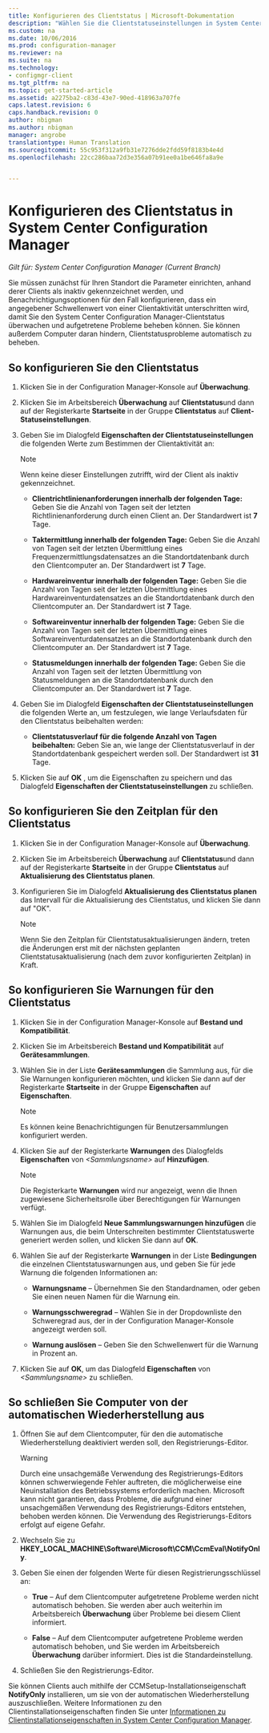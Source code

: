 ```yaml
---
title: Konfigurieren des Clientstatus | Microsoft-Dokumentation
description: "Wählen Sie die Clientstatuseinstellungen in System Center Configuration Manager aus."
ms.custom: na
ms.date: 10/06/2016
ms.prod: configuration-manager
ms.reviewer: na
ms.suite: na
ms.technology:
- configmgr-client
ms.tgt_pltfrm: na
ms.topic: get-started-article
ms.assetid: a2275ba2-c83d-43e7-90ed-418963a707fe
caps.latest.revision: 6
caps.handback.revision: 0
author: nbigman
ms.author: nbigman
manager: angrobe
translationtype: Human Translation
ms.sourcegitcommit: 55c953f312a9fb31e7276dde2fdd59f8183b4e4d
ms.openlocfilehash: 22cc286baa72d3e356a07b91ee0a1be646fa8a9e


---
```

# <a name="how-to-configure-client-status-in-system-center-configuration-manager"></a>Konfigurieren des Clientstatus in System Center Configuration Manager

*Gilt für: System Center Configuration Manager (Current Branch)*

Sie müssen zunächst für Ihren Standort die Parameter einrichten, anhand derer Clients als inaktiv gekennzeichnet werden, und Benachrichtigungsoptionen für den Fall konfigurieren, dass ein angegebener Schwellenwert von einer Clientaktivität unterschritten wird, damit Sie den System Center Configuration Manager-Clientstatus überwachen und aufgetretene Probleme beheben können. Sie können außerdem Computer daran hindern, Clientstatusprobleme automatisch zu beheben.  

##  <a name="a-namebkmk1a-to-configure-client-status"></a><a name="BKMK_1"></a> So konfigurieren Sie den Clientstatus  

1.  Klicken Sie in der Configuration Manager-Konsole auf **Überwachung**.  

2.  Klicken Sie im Arbeitsbereich **Überwachung** auf **Clientstatus**und dann auf der Registerkarte **Startseite** in der Gruppe **Clientstatus** auf **Client-Statuseinstellungen**.  

3.  Geben Sie im Dialogfeld **Eigenschaften der Clientstatuseinstellungen** die folgenden Werte zum Bestimmen der Clientaktivität an:  

    > [!NOTE]  
    >  Wenn keine dieser Einstellungen zutrifft, wird der Client als inaktiv gekennzeichnet.  

    -   **Clientrichtlinienanforderungen innerhalb der folgenden Tage:** Geben Sie die Anzahl von Tagen seit der letzten Richtlinienanforderung durch einen Client an. Der Standardwert ist **7** Tage.  

    -   **Taktermittlung innerhalb der folgenden Tage:** Geben Sie die Anzahl von Tagen seit der letzten Übermittlung eines Frequenzermittlungsdatensatzes an die Standortdatenbank durch den Clientcomputer an. Der Standardwert ist **7** Tage.  

    -   **Hardwareinventur innerhalb der folgenden Tage:** Geben Sie die Anzahl von Tagen seit der letzten Übermittlung eines Hardwareinventurdatensatzes an die Standortdatenbank durch den Clientcomputer an. Der Standardwert ist **7** Tage.  

    -   **Softwareinventur innerhalb der folgenden Tage:** Geben Sie die Anzahl von Tagen seit der letzten Übermittlung eines Softwareinventurdatensatzes an die Standortdatenbank durch den Clientcomputer an. Der Standardwert ist **7** Tage.  

    -   **Statusmeldungen innerhalb der folgenden Tage:** Geben Sie die Anzahl von Tagen seit der letzten Übermittlung von Statusmeldungen an die Standortdatenbank durch den Clientcomputer an. Der Standardwert ist **7** Tage.  

4.  Geben Sie im Dialogfeld **Eigenschaften der Clientstatuseinstellungen** die folgenden Werte an, um festzulegen, wie lange Verlaufsdaten für den Clientstatus beibehalten werden:  

    -   **Clientstatusverlauf für die folgende Anzahl von Tagen beibehalten:** Geben Sie an, wie lange der Clientstatusverlauf in der Standortdatenbank gespeichert werden soll. Der Standardwert ist **31** Tage.  

5.  Klicken Sie auf **OK** , um die Eigenschaften zu speichern und das Dialogfeld **Eigenschaften der Clientstatuseinstellungen** zu schließen.  

##  <a name="a-namebkmkschedulea-to-configure-the-schedule-for-client-status"></a><a name="BKMK_Schedule"></a> So konfigurieren Sie den Zeitplan für den Clientstatus  

1.  Klicken Sie in der Configuration Manager-Konsole auf **Überwachung**.  

2.  Klicken Sie im Arbeitsbereich **Überwachung** auf **Clientstatus**und dann auf der Registerkarte **Startseite** in der Gruppe **Clientstatus** auf **Aktualisierung des Clientstatus planen**.  

3.  Konfigurieren Sie im Dialogfeld **Aktualisierung des Clientstatus planen** das Intervall für die Aktualisierung des Clientstatus, und klicken Sie dann auf "OK".  

    > [!NOTE]  
    >  Wenn Sie den Zeitplan für Clientstatusaktualisierungen ändern, treten die Änderungen erst mit der nächsten geplanten Clientstatusaktualisierung (nach dem zuvor konfigurierten Zeitplan) in Kraft.  

##  <a name="a-namebkmk2a-to-configure-alerts-for-client-status"></a><a name="BKMK_2"></a> So konfigurieren Sie Warnungen für den Clientstatus  

1.  Klicken Sie in der Configuration Manager-Konsole auf **Bestand und Kompatibilität**.  

2.  Klicken Sie im Arbeitsbereich **Bestand und Kompatibilität** auf **Gerätesammlungen**.  

3.  Wählen Sie in der Liste **Gerätesammlungen** die Sammlung aus, für die Sie Warnungen konfigurieren möchten, und klicken Sie dann auf der Registerkarte **Startseite** in der Gruppe **Eigenschaften** auf **Eigenschaften**.  

    > [!NOTE]  
    >  Es können keine Benachrichtigungen für Benutzersammlungen konfiguriert werden.  

4.  Klicken Sie auf der Registerkarte **Warnungen** des Dialogfelds **Eigenschaften** von *&lt;Sammlungsname\>* auf **Hinzufügen**.  

    > [!NOTE]  
    >  Die Registerkarte **Warnungen** wird nur angezeigt, wenn die Ihnen zugewiesene Sicherheitsrolle über Berechtigungen für Warnungen verfügt.  

5.  Wählen Sie im Dialogfeld **Neue Sammlungswarnungen hinzufügen** die Warnungen aus, die beim Unterschreiten bestimmter Clientstatuswerte generiert werden sollen, und klicken Sie dann auf **OK**.  

6.  Wählen Sie auf der Registerkarte **Warnungen** in der Liste **Bedingungen** die einzelnen Clientstatuswarnungen aus, und geben Sie für jede Warnung die folgenden Informationen an:  

    -   **Warnungsname** – Übernehmen Sie den Standardnamen, oder geben Sie einen neuen Namen für die Warnung ein.  

    -   **Warnungsschweregrad** – Wählen Sie in der Dropdownliste den Schweregrad aus, der in der Configuration Manager-Konsole angezeigt werden soll.  

    -   **Warnung auslösen** – Geben Sie den Schwellenwert für die Warnung in Prozent an.  

7.  Klicken Sie auf **OK**, um das Dialogfeld **Eigenschaften** von *&lt;Sammlungsname\>* zu schließen.  

##  <a name="a-namebkmk3a-to-exclude-computers-from-automatic-remediation"></a><a name="BKMK_3"></a> So schließen Sie Computer von der automatischen Wiederherstellung aus  

1.  Öffnen Sie auf dem Clientcomputer, für den die automatische Wiederherstellung deaktiviert werden soll, den Registrierungs-Editor.  

    > [!WARNING]  
    >  Durch eine unsachgemäße Verwendung des Registrierungs-Editors können schwerwiegende Fehler auftreten, die möglicherweise eine Neuinstallation des Betriebssystems erforderlich machen. Microsoft kann nicht garantieren, dass Probleme, die aufgrund einer unsachgemäßen Verwendung des Registrierungs-Editors entstehen, behoben werden können. Die Verwendung des Registrierungs-Editors erfolgt auf eigene Gefahr.  

2.  Wechseln Sie zu **HKEY_LOCAL_MACHINE\Software\Microsoft\CCM\CcmEval\NotifyOnly**.  

3.  Geben Sie einen der folgenden Werte für diesen Registrierungsschlüssel an:  

    -   **True** – Auf dem Clientcomputer aufgetretene Probleme werden nicht automatisch behoben. Sie werden aber auch weiterhin im Arbeitsbereich **Überwachung** über Probleme bei diesem Client informiert.  

    -   **False** – Auf dem Clientcomputer aufgetretene Probleme werden automatisch behoben, und Sie werden im Arbeitsbereich **Überwachung** darüber informiert. Dies ist die Standardeinstellung.  

4.  Schließen Sie den Registrierungs-Editor.  

 Sie können Clients auch mithilfe der CCMSetup-Installationseigenschaft **NotifyOnly** installieren, um sie von der automatischen Wiederherstellung auszuschließen. Weitere Informationen zu den Clientinstallationseigenschaften finden Sie unter [Informationen zu Clientinstallationseigenschaften in System Center Configuration Manager](../../../core/clients/deploy/about-client-installation-properties.md).  



<!--HONumber=Dec16_HO3-->


